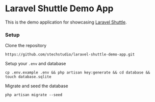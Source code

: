 # Laravel Shuttle Demo App

This is the demo application for showcasing [Laravel Shuttle](https://github.com/stechstudio/laravel-shuttle).

### Setup

Clone the repository

`https://github.com/stechstudio/laravel-shuttle-demo-app.git`

Setup your `.env` and database

`cp .env.example .env && php artisan key:generate && cd database && touch database.sqlite`

Migrate and seed the database

`php artisan migrate --seed`
